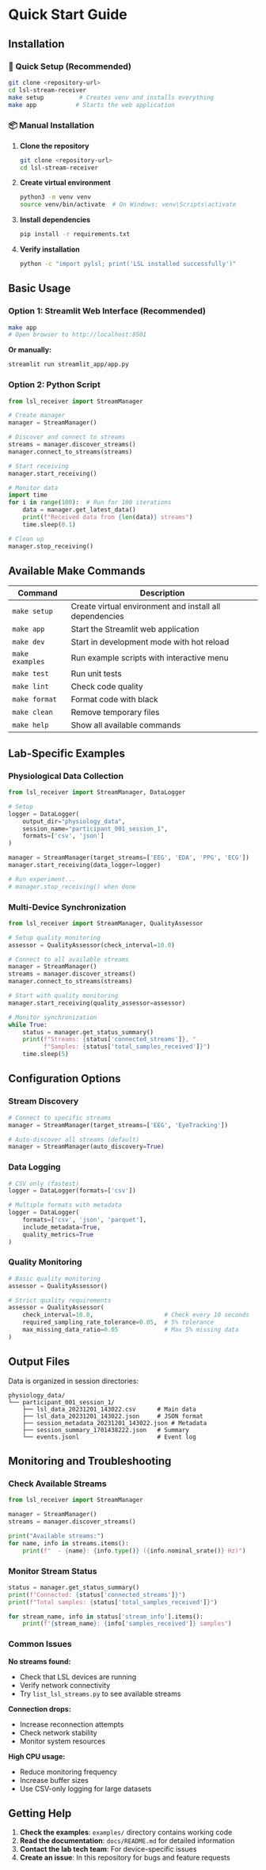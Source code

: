 # Quick Start Guide

## Installation

### 🚀 Quick Setup (Recommended)
```bash
git clone <repository-url>
cd lsl-stream-receiver
make setup          # Creates venv and installs everything
make app           # Starts the web application
```

### 📦 Manual Installation
1. **Clone the repository**
   ```bash
   git clone <repository-url>
   cd lsl-stream-receiver
   ```

2. **Create virtual environment**
   ```bash
   python3 -m venv venv
   source venv/bin/activate  # On Windows: venv\Scripts\activate
   ```

3. **Install dependencies**
   ```bash
   pip install -r requirements.txt
   ```

4. **Verify installation**
   ```bash
   python -c "import pylsl; print('LSL installed successfully')"
   ```

## Basic Usage

### Option 1: Streamlit Web Interface (Recommended)

```bash
make app
# Open browser to http://localhost:8501
```

**Or manually:**
```bash
streamlit run streamlit_app/app.py
```

### Option 2: Python Script

```python
from lsl_receiver import StreamManager

# Create manager
manager = StreamManager()

# Discover and connect to streams
streams = manager.discover_streams()
manager.connect_to_streams(streams)

# Start receiving
manager.start_receiving()

# Monitor data
import time
for i in range(100):  # Run for 100 iterations
    data = manager.get_latest_data()
    print(f"Received data from {len(data)} streams")
    time.sleep(0.1)

# Clean up
manager.stop_receiving()
```

## Available Make Commands

| Command | Description |
|---------|-------------|
| `make setup` | Create virtual environment and install all dependencies |
| `make app` | Start the Streamlit web application |
| `make dev` | Start in development mode with hot reload |
| `make examples` | Run example scripts with interactive menu |
| `make test` | Run unit tests |
| `make lint` | Check code quality |
| `make format` | Format code with black |
| `make clean` | Remove temporary files |
| `make help` | Show all available commands |

## Lab-Specific Examples

### Physiological Data Collection

```python
from lsl_receiver import StreamManager, DataLogger

# Setup
logger = DataLogger(
    output_dir="physiology_data",
    session_name="participant_001_session_1",
    formats=['csv', 'json']
)

manager = StreamManager(target_streams=['EEG', 'EDA', 'PPG', 'ECG'])
manager.start_receiving(data_logger=logger)

# Run experiment...
# manager.stop_receiving() when done
```

### Multi-Device Synchronization

```python
from lsl_receiver import StreamManager, QualityAssessor

# Setup quality monitoring
assessor = QualityAssessor(check_interval=10.0)

# Connect to all available streams
manager = StreamManager()
streams = manager.discover_streams()
manager.connect_to_streams(streams)

# Start with quality monitoring
manager.start_receiving(quality_assessor=assessor)

# Monitor synchronization
while True:
    status = manager.get_status_summary()
    print(f"Streams: {status['connected_streams']}, "
          f"Samples: {status['total_samples_received']}")
    time.sleep(5)
```

## Configuration Options

### Stream Discovery

```python
# Connect to specific streams
manager = StreamManager(target_streams=['EEG', 'EyeTracking'])

# Auto-discover all streams (default)
manager = StreamManager(auto_discovery=True)
```

### Data Logging

```python
# CSV only (fastest)
logger = DataLogger(formats=['csv'])

# Multiple formats with metadata
logger = DataLogger(
    formats=['csv', 'json', 'parquet'],
    include_metadata=True,
    quality_metrics=True
)
```

### Quality Monitoring

```python
# Basic quality monitoring
assessor = QualityAssessor()

# Strict quality requirements
assessor = QualityAssessor(
    check_interval=10.0,                    # Check every 10 seconds
    required_sampling_rate_tolerance=0.05,  # 5% tolerance
    max_missing_data_ratio=0.05             # Max 5% missing data
)
```

## Output Files

Data is organized in session directories:

```
physiology_data/
└── participant_001_session_1/
    ├── lsl_data_20231201_143022.csv      # Main data
    ├── lsl_data_20231201_143022.json     # JSON format
    ├── session_metadata_20231201_143022.json # Metadata
    ├── session_summary_1701438222.json   # Summary
    └── events.jsonl                      # Event log
```

## Monitoring and Troubleshooting

### Check Available Streams

```python
from lsl_receiver import StreamManager

manager = StreamManager()
streams = manager.discover_streams()

print("Available streams:")
for name, info in streams.items():
    print(f"  - {name}: {info.type()} ({info.nominal_srate()} Hz)")
```

### Monitor Stream Status

```python
status = manager.get_status_summary()
print(f"Connected: {status['connected_streams']}")
print(f"Total samples: {status['total_samples_received']}")

for stream_name, info in status['stream_info'].items():
    print(f"{stream_name}: {info['samples_received']} samples")
```

### Common Issues

**No streams found:**
- Check that LSL devices are running
- Verify network connectivity
- Try `list_lsl_streams.py` to see available streams

**Connection drops:**
- Increase reconnection attempts
- Check network stability
- Monitor system resources

**High CPU usage:**
- Reduce monitoring frequency
- Increase buffer sizes
- Use CSV-only logging for large datasets

## Getting Help

1. **Check the examples**: `examples/` directory contains working code
2. **Read the documentation**: `docs/README.md` for detailed information
3. **Contact the lab tech team**: For device-specific issues
4. **Create an issue**: In this repository for bugs and feature requests
